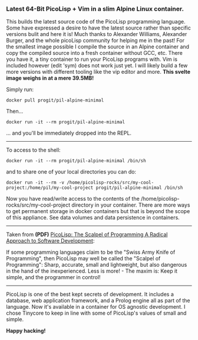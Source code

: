 ### Latest 64-Bit PicoLisp + Vim in a slim Alpine Linux container.

This builds the latest source code of the PicoLisp programming language.  Some have expressed a desire to have the latest source rather than specific versions bulit and here it is!  Much thanks to Alexander Williams, Alexander Burger, and the whole picoLisp community for helping me in the past!  For the smallest image possible I compile the source in an Alpine container and copy the compiled source into a fresh container without GCC, etc.  There you have it, a tiny container to run your PicoLisp programs with. Vim is included however (edit 'sym) does not work just yet.  I will likely build a few more versions with different tooling like the vip editor and more.  **This svelte image weighs in at a mere 39.5MB!**

Simply run:
``` code
docker pull progit/pil-alpine-minimal
```
Then...
``` code
docker run -it --rm progit/pil-alpine-minimal 
```
... and you'll be immediately dropped into the REPL.
___

To access to the shell:

``` code
docker run -it --rm progit/pil-alpine-minimal /bin/sh
```

and to share one of your local directories you can do:

``` code
docker run -it --rm -v /home/picolisp-rocks/src/my-cool-project:/home/pil/my-cool-project progit/pil-alpine-minimal /bin/sh
```

Now you have read/write access to the contents of the /home/picolisp-rocks/src/my-cool-project directory in your container.  There are more ways to get permanent storage in docker containers but that is beyond the scope of this appliance.  See data volumes and data persistence in containers.
___

Taken from **(PDF)** [PicoLisp: The Scalpel of Programming A Radical Approach to Software Development](picolisp.com/wiki/!pdf?-B1103):

If some programming languages claim to be the "Swiss Army Knife of Programming", then PicoLisp may well be called the "Scalpel of Programming": Sharp, accurate, small and lightweight, but also dangerous in the hand of the inexperienced. Less is more! - The maxim is: Keep it simple, and the programmer in control!

___

PicoLisp is one of the best kept secrets of development.  It includes a database, web application framework, and a Prolog engine all as part of the language. Now it's available in a container for OS agnostic development.  I chose Tinycore to keep in line with some of PicoLisp's values of small and simple.

**Happy hacking!**
